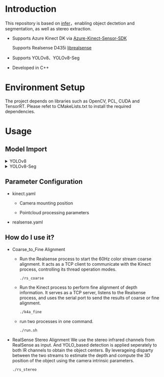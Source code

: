 
# Introduction

This repository is based on [infer](https://github.com/shouxieai/infer)，enabling object dectetion and segmentation, as well as stereo extraction.

* Supports Azure Kinect DK via [Azure-Kinect-Sensor-SDK](https://github.com/microsoft/Azure-Kinect-Sensor-SDK)  

    Supports Realsense D435i [librealsense](https://github.com/IntelRealSense/librealsense)

* Supports YOLOv8、YOLOv8-Seg
  
* Developed in C++

# Environment Setup

The project depends on libraries such as OpenCV, PCL, CUDA and TensorRT. Please refet to CMakeLists.txt to install the required dependencies.

# Usage

## Model Import

<details>
<summary>YOLOv8</summary>

For more details, please refer to[YOLOv8推理详解及部署实现](https://blog.csdn.net/qq_40672115/article/details/134276907)

1、Download ultralytics:

```bash
git clone https://github.com/ultralytics/ultralytics.git
```

2、Modify ultralytics source code:

* ultralytics/engine/exporter.py 458行
  
```python
        # output_names = ["output0", "output1"] if isinstance(self.model, SegmentationModel) else ["output0"]
        # dynamic = self.args.dynamic
        # if dynamic:
        #     dynamic = {"images": {0: "batch", 2: "height", 3: "width"}}  # shape(1,3,640,640)
        #     if isinstance(self.model, SegmentationModel):
        #         dynamic["output0"] = {0: "batch", 2: "anchors"}  # shape(1, 116, 8400)
        #         dynamic["output1"] = {0: "batch", 2: "mask_height", 3: "mask_width"}  # shape(1,32,160,160)
        #     elif isinstance(self.model, DetectionModel):
        #         dynamic["output0"] = {0: "batch", 2: "anchors"}  # shape(1, 84, 8400)

        output_names = ['output0', 'output1'] if isinstance(self.model, SegmentationModel) else ['output0']
        dynamic = self.args.dynamic
        if dynamic:
            dynamic = {'images': {0: 'batch'}}  # shape(1,3,640,640)
            if isinstance(self.model, SegmentationModel):
                dynamic['output0'] = {0: 'batch'}  # shape(1, 116, 8400)
                dynamic['output1'] = {0: 'batch'}  # shape(1,32,160,160)
            elif isinstance(self.model, DetectionModel):
                dynamic['output0'] = {0: 'batch', 2: 'anchors'}  # shape(1, 84, 8400)
```

* ultralytics/nn/modules/head.py
  
```python
    def forward(self, x):
        """Concatenates and returns predicted bounding boxes and class probabilities."""
        if self.end2end:
            return self.forward_end2end(x)

        for i in range(self.nl):
            x[i] = torch.cat((self.cv2[i](x[i]), self.cv3[i](x[i])), 1)
        if self.training:  # Training path
            return x
        y = self._inference(x)
        # return y if self.export else (y, x)
        return y.permute(0, 2, 1) if self.export else (y, x)
```

3、Export to ONNX:

```python
from ultralytics import YOLO
import onnx
model = YOLO("/home/right/Infer/workspace/best.pt")
success = model.export(format="onnx", dynamic=True, simplify=True)
```

4、Convert ONNX to TensorRT Engine:

* Navigate to TensorRT-8.6.1.6/targets/x86_64-linux-gnu/bin

* Run trtexec to convert ONNX model to TensorRT engine:  

```bash
./trtexec --onnx=best.onnx --saveEngine=best.engine
```

</details>

<details>
<summary>YOLOv8-Seg</summary>  

For more details, please refet to [YOLOv8-Seg推理详解及部署实现](https://blog.csdn.net/qq_40672115/article/details/134277752)

1、Download ultralytics:

```bash
git clone https://github.com/ultralytics/ultralytics.git
```

2、Modify ultralytics source code: 

* ultralytics/engine/exporter.py
  
```python
        # output_names = ["output0", "output1"] if isinstance(self.model, SegmentationModel) else ["output0"]
        # dynamic = self.args.dynamic
        # if dynamic:
        #     dynamic = {"images": {0: "batch", 2: "height", 3: "width"}}  # shape(1,3,640,640)
        #     if isinstance(self.model, SegmentationModel):
        #         dynamic["output0"] = {0: "batch", 2: "anchors"}  # shape(1, 116, 8400)
        #         dynamic["output1"] = {0: "batch", 2: "mask_height", 3: "mask_width"}  # shape(1,32,160,160)
        #     elif isinstance(self.model, DetectionModel):
        #         dynamic["output0"] = {0: "batch", 2: "anchors"}  # shape(1, 84, 8400)

        output_names = ['output0', 'output1'] if isinstance(self.model, SegmentationModel) else ['output0']
        dynamic = self.args.dynamic
        if dynamic:
            dynamic = {'images': {0: 'batch'}}  # shape(1,3,640,640)
            if isinstance(self.model, SegmentationModel):
                dynamic['output0'] = {0: 'batch'}  # shape(1, 116, 8400)
                dynamic['output1'] = {0: 'batch'}  # shape(1,32,160,160)
            elif isinstance(self.model, DetectionModel):
                dynamic['output0'] = {0: 'batch', 2: 'anchors'}  # shape(1, 84, 8400)
```

* ultralytics/nn/modules/head.py 

```python
    def forward(self, x):
        """Return model outputs and mask coefficients if training, otherwise return outputs and mask coefficients."""
        p = self.proto(x[0])  # mask protos
        bs = p.shape[0]  # batch size

        mc = torch.cat([self.cv4[i](x[i]).view(bs, self.nm, -1) for i in range(self.nl)], 2)  # mask coefficients
        x = Detect.forward(self, x)
        print(mc.shape, x.shape)
        if self.training:
            return x, mc, p
        x = x.transpose(1, 2)
        # return (torch.cat([x, mc], 1), p) if self.export else (torch.cat([x[0], mc], 1), (x[1], mc, p))
        return (torch.cat([x, mc], 1).permute(0, 2, 1), p) if self.export else (torch.cat([x[0], mc], 1), (x[1], mc, p)) # Note: This part is different from the blog post
```

3、Export to ONNX:

```python
from ultralytics import YOLO
import onnx
model = YOLO("/home/right/Infer/workspace/best_seg.pt")
success = model.export(format="onnx", dynamic=True, simplify=True)
```

4、Convert ONNX to TensorRT Engine:

* Navigate to TensorRT-8.6.1.6/targets/x86_64-linux-gnu/bin

* Run trtexec to convert ONNX model to TensorRT engine:

```bash
./trtexec --onnx=best_seg.onnx --saveEngine=best_seg.transd.engine
```

</details>

## Parameter Configuration
  
* kinect.yaml

  * Camera mounting position

  * Pointcloud processing parameters

* realsense.yaml

## How do I use it?

* Coarse_to_Fine Alignment

  * Run the Realsense process to start the 60Hz color stream coarse alignment. It acts as a TCP client to communicate with the Kinect process, controlling its thread operation modes.

    ```bash
    ./rs_coarse 
    ```

  * Run the Kinect process to perform fine alignment of depth information. It serves as a TCP server, listens to the Realsense process, and uses the serial port to send the results of coarse or fine alignment.

    ```bash
    ./k4a_fine
    ```

  * run two processes in one command.

    ```bash
    ./run.sh
    ```
  
* RealSense Stereo Alignment
    We use the stereo infrared channels from RealSense as input. And YOLO_based detection is applied seperately to both IR channels to obtain the object centers. By leverageing disparty between the two streams to estimate the depth and compute the 3D position of the object using the camera intrinsic parameters.
  
    ```bash
    ./rs_stereo
    ```
